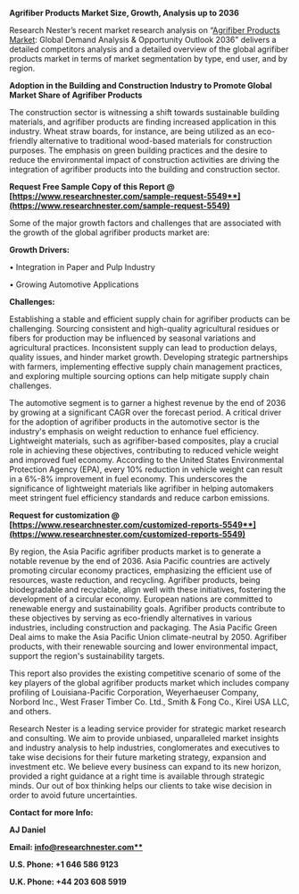 ﻿**Agrifiber Products Market Size, Growth, Analysis up to 2036**

Research Nester’s recent market research analysis on “[Agrifiber Products Market](https://www.researchnester.com/reports/agrifiber-products-market/5549): Global Demand Analysis & Opportunity Outlook 2036” delivers a detailed competitors analysis and a detailed overview of the global agrifiber products market in terms of market segmentation by type, end user, and by region. 

**Adoption in the Building and Construction Industry to Promote Global Market Share of Agrifiber Products**

The construction sector is witnessing a shift towards sustainable building materials, and agrifiber products are finding increased application in this industry. Wheat straw boards, for instance, are being utilized as an eco-friendly alternative to traditional wood-based materials for construction purposes. The emphasis on green building practices and the desire to reduce the environmental impact of construction activities are driving the integration of agrifiber products into the building and construction sector. 

**Request Free Sample Copy of this Report @ [https://www.researchnester.com/sample-request-5549**](https://www.researchnester.com/sample-request-5549)**

<a name="_hlk153828431"></a>Some of the major growth factors and challenges that are associated with the growth of the global agrifiber products market are:

**Growth Drivers:**

•  Integration in Paper and Pulp Industry

•  Growing Automotive Applications

**Challenges:**

Establishing a stable and efficient supply chain for agrifiber products can be challenging. Sourcing consistent and high-quality agricultural residues or fibers for production may be influenced by seasonal variations and agricultural practices. Inconsistent supply can lead to production delays, quality issues, and hinder market growth. Developing strategic partnerships with farmers, implementing effective supply chain management practices, and exploring multiple sourcing options can help mitigate supply chain challenges.

<a name="_hlk147244479"></a><a name="_hlk153828483"></a>The automotive segment is to garner a highest revenue by the end of 2036 by growing at a significant CAGR over the forecast period.  A critical driver for the adoption of agrifiber products in the automotive sector is the industry's emphasis on weight reduction to enhance fuel efficiency. Lightweight materials, such as agrifiber-based composites, play a crucial role in achieving these objectives, contributing to reduced vehicle weight and improved fuel economy. According to the United States Environmental Protection Agency (EPA), every 10% reduction in vehicle weight can result in a 6%-8% improvement in fuel economy. This underscores the significance of lightweight materials like agrifiber in helping automakers meet stringent fuel efficiency standards and reduce carbon emissions.

**Request for customization @ [https://www.researchnester.com/customized-reports-5549**](https://www.researchnester.com/customized-reports-5549)**

<a name="_hlk147244557"></a><a name="_hlk153828879"></a>By region, the Asia Pacific agrifiber products market is to generate <a name="_hlk140522455"></a>a notable revenue by the end of 2036. Asia Pacific countries are actively promoting circular economy practices, emphasizing the efficient use of resources, waste reduction, and recycling. Agrifiber products, being biodegradable and recyclable, align well with these initiatives, fostering the development of a circular economy. European nations are committed to renewable energy and sustainability goals. Agrifiber products contribute to these objectives by serving as eco-friendly alternatives in various industries, including construction and packaging. The Asia Pacific Green Deal aims to make the Asia Pacific Union climate-neutral by 2050. Agrifiber products, with their renewable sourcing and lower environmental impact, support the region's sustainability targets.

<a name="_hlk147244718"></a>This report also provides the existing competitive scenario of some of the key players of the global agrifiber products market which includes company profiling of Louisiana-Pacific Corporation, Weyerhaeuser Company, Norbord Inc., West Fraser Timber Co. Ltd., Smith & Fong Co., Kirei USA LLC, and others.      

Research Nester is a leading service provider for strategic market research and consulting. We aim to provide unbiased, unparalleled market insights and industry analysis to help industries, conglomerates and executives to take wise decisions for their future marketing strategy, expansion and investment etc. We believe every business can expand to its new horizon, provided a right guidance at a right time is available through strategic minds. Our out of box thinking helps our clients to take wise decision in order to avoid future uncertainties.

**Contact for more Info:**

**AJ Daniel**

**Email: [info@researchnester.com**](mailto:info@researchnester.com)**

**U.S. Phone: +1 646 586 9123** 

**U.K. Phone: +44 203 608 5919**



